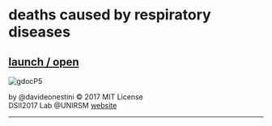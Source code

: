 # deaths caused by respiratory diseases
## [launch / open](http://dsii-2017-unirsm.github.io/davideonestini/flu/index.html)

![gdocP5](http://i.imgur.com/n5wwN6B.png)

by @davideonestini © 2017 MIT License  
DSII2017 Lab @UNIRSM [website](http://dsii-2017-unirsm.github.io)

----


